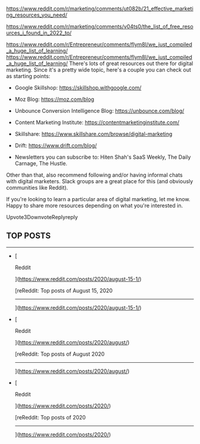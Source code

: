 https://www.reddit.com/r/marketing/comments/ut082b/21_effective_marketing_resources_you_need/


https://www.reddit.com/r/marketing/comments/v04ts0/the_list_of_free_resources_i_found_in_2022_to/


https://www.reddit.com/r/Entrepreneur/comments/flym8l/we_just_compiled_a_huge_list_of_learning/
https://www.reddit.com/r/Entrepreneur/comments/flym8l/we_just_compiled_a_huge_list_of_learning/
There's lots of great resources out there for digital marketing. Since it's a pretty wide topic, here's a couple you can check out as starting points:

-   Google Skillshop: <https://skillshop.withgoogle.com/>

-   Moz Blog: <https://moz.com/blog>

-   Unbounce Conversion Intelligence Blog: <https://unbounce.com/blog/>

-   Content Marketing Institute: <https://contentmarketinginstitute.com/>

-   Skillshare: <https://www.skillshare.com/browse/digital-marketing>

-   Drift: <https://www.drift.com/blog/>

-   Newsletters you can subscribe to: Hiten Shah's SaaS Weekly, The Daily Carnage, The Hustle.

Other than that, also recommend following and/or having informal chats with digital marketers. Slack groups are a great place for this (and obviously communities like Reddit).

If you're looking to learn a particular area of digital marketing, let me know. Happy to share more resources depending on what you're interested in.

Upvote3DownvoteReplyreply

TOP POSTS
---------

* * * * *

-   [

    Reddit

    ](https://www.reddit.com/posts/2020/august-15-1/)

    [reReddit: Top posts of August 15, 2020

    * * * * *

    ](https://www.reddit.com/posts/2020/august-15-1/)

-   [

    Reddit

    ](https://www.reddit.com/posts/2020/august/)

    [reReddit: Top posts of August 2020

    * * * * *

    ](https://www.reddit.com/posts/2020/august/)

-   [

    Reddit

    ](https://www.reddit.com/posts/2020/)

    [reReddit: Top posts of 2020

    * * * * *

    ](https://www.reddit.com/posts/2020/)
